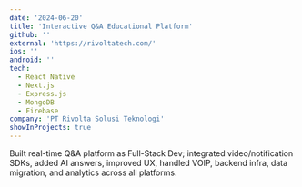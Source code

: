 ```yaml
---
date: '2024-06-20'
title: 'Interactive Q&A Educational Platform'
github: ''
external: 'https://rivoltatech.com/'
ios: ''
android: ''
tech:
  - React Native
  - Next.js
  - Express.js
  - MongoDB
  - Firebase
company: 'PT Rivolta Solusi Teknologi'
showInProjects: true
---
```


Built real-time Q&A platform as Full-Stack Dev; integrated video/notification SDKs, added AI answers, improved UX, handled VOIP, backend infra, data migration, and analytics across all platforms.
